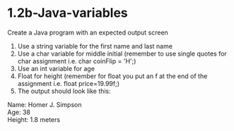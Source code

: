 # 1.2b-Java-variables
Create a Java program with an expected output screen

1. Use a string variable for the first name and last name
2. Use a char variable for middle initial (remember to use single quotes for char assignment i.e. char coinFlip = 'H';)
3. Use an int variable for age
4. Float for height (remember for float you put an f at the end of the assignment i.e. float price=19.99f;)
5. The output should look like this:  

Name:   Homer J. Simpson  
Age:    38  
Height: 1.8 meters  
